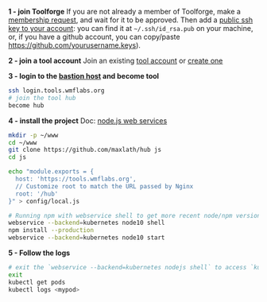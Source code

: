 **1 - join Toolforge**
If you are not already a member of Toolforge, make a [membership request](https://toolsadmin.wikimedia.org/tools/membership/), and wait for it to be approved. Then add a [public ssh key to your account](https://toolsadmin.wikimedia.org/profile/settings/ssh-keys): you can find it at `~/.ssh/id_rsa.pub` on your machine, or, if you have a github account, you can copy/paste https://github.com/yourusername.keys).

**2 - join a tool account**
Join an existing [tool account](https://wikitech.wikimedia.org/wiki/Help:Toolforge#Tool_Accounts) or [create one](https://wikitech.wikimedia.org/wiki/Help:Toolforge#Creating_a_new_Tool_account)

**3 - login to the [bastion host](https://wikitech.wikimedia.org/wiki/Help:Terminology#Bastion_host) and become tool**
```sh
ssh login.tools.wmflabs.org
# join the tool hub
become hub
```

**4 - install the project**
Doc: [node.js web services](https://wikitech.wikimedia.org/wiki/Help:Toolforge/Web#node.js_web_services)
```sh
mkdir -p ~/www
cd ~/www
git clone https://github.com/maxlath/hub js
cd js

echo "module.exports = {
  host: 'https://tools.wmflabs.org',
  // Customize root to match the URL passed by Nginx
  root: '/hub'
}" > config/local.js

# Running npm with webservice shell to get more recent node/npm versions
webservice --backend=kubernetes node10 shell
npm install --production
webservice --backend=kubernetes node10 start
```

**5 - Follow the logs**

```sh
# exit the `webservice --backend=kubernetes nodejs shell` to access `kubectl`
exit
kubectl get pods
kubectl logs <mypod>
```

